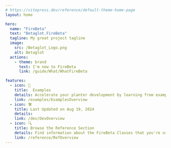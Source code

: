 ```yaml
---
# https://vitepress.dev/reference/default-theme-home-page
layout: home

hero:
  name: "FireBeta"
  text: "Betaglot.FireBeta"
  tagline: My great project tagline
  image:
    src: /Betaglot_Logo.png
    alt: Betaglot
  actions:
    - theme: brand
      text: I'm new to FireBeta
      link: /guide/What/WhatFireBeta

features:
  - icon: 🔷
    title:  Examples
    details: Accelerate your planter development by learning from examples
    link: /examples/ExamplesOverview
  - icon: 🛠️
    title: Last Updated on Aug 19, 2024
    details: 
    link: /dev/DevOverview
  - icon: 🔍
    title: Browse the Reference Section
    details: Find information about the FireBeta Classes that you're using
    link: /reference/RefOverview
---
```


